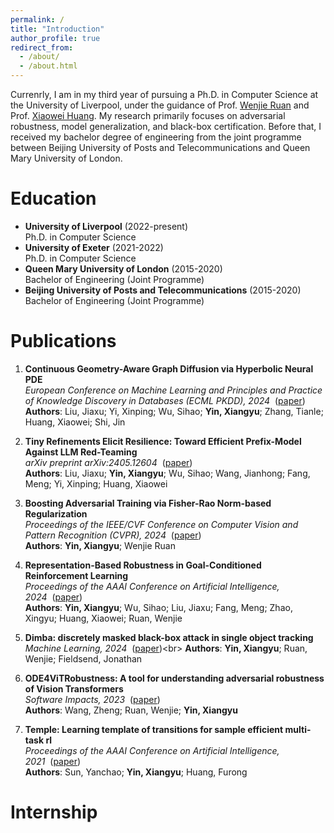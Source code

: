 ```yaml
---
permalink: /
title: "Introduction"
author_profile: true
redirect_from: 
  - /about/
  - /about.html
---
```

Currenrly, I am in my third year of pursuing a Ph.D. in Computer Science at the University of Liverpool, under the guidance of Prof. [Wenjie Ruan](https://wenjieruan.com/) and Prof. [Xiaowei Huang](https://cgi.csc.liv.ac.uk/~xiaowei/). My research primarily focuses on adversarial robustness, model generalization, and black-box certification. Before that, I received my bachelor degree of engineering from the joint programme between Beijing University of Posts and Telecommunications and Queen Mary University of London. 

Education
======
- **University of Liverpool** (2022-present)  
  Ph.D. in Computer Science
- **University of Exeter** (2021-2022)  
  Ph.D. in Computer Science
- **Queen Mary University of London** (2015-2020)  
  Bachelor of Engineering (Joint Programme)
- **Beijing University of Posts and Telecommunications** (2015-2020)  
  Bachelor of Engineering (Joint Programme)

Publications
======
1. **Continuous Geometry-Aware Graph Diffusion via Hyperbolic Neural PDE**  
   *European Conference on Machine Learning and Principles and Practice of Knowledge Discovery in Databases (ECML PKDD), 2024*&nbsp;&nbsp;([paper](https://arxiv.org/pdf/2406.01282))<br>
   **Authors**: Liu, Jiaxu; Yi, Xinping; Wu, Sihao; **Yin, Xiangyu**; Zhang, Tianle; Huang, Xiaowei; Shi, Jin 

1. **Tiny Refinements Elicit Resilience: Toward Efficient Prefix-Model Against LLM Red-Teaming**  
   *arXiv preprint arXiv:2405.12604*&nbsp;&nbsp;([paper](https://arxiv.org/pdf/2405.12604))<br>
   **Authors**: Liu, Jiaxu; **Yin, Xiangyu**; Wu, Sihao; Wang, Jianhong; Fang, Meng; Yi, Xinping; Huang, Xiaowei 

1. **Boosting Adversarial Training via Fisher-Rao Norm-based Regularization**  
   *Proceedings of the IEEE/CVF Conference on Computer Vision and Pattern Recognition (CVPR), 2024*&nbsp;&nbsp;([paper](https://openaccess.thecvf.com/content/CVPR2024/papers/Yin_Boosting_Adversarial_Training_via_Fisher-Rao_Norm-based_Regularization_CVPR_2024_paper.pdf))<br>
   **Authors**: **Yin, Xiangyu**; Wenjie Ruan 

1. **Representation-Based Robustness in Goal-Conditioned Reinforcement Learning**  
   *Proceedings of the AAAI Conference on Artificial Intelligence, 2024*&nbsp;&nbsp;([paper](https://ojs.aaai.org/index.php/AAAI/article/view/30176))<br>
   **Authors**: **Yin, Xiangyu**; Wu, Sihao; Liu, Jiaxu; Fang, Meng; Zhao, Xingyu; Huang, Xiaowei; Ruan, Wenjie 

1. **Dimba: discretely masked black-box attack in single object tracking**  
   *Machine Learning, 2024*&nbsp;&nbsp;([paper](https://openreview.net/pdf?id=XO4tvoyQd4_))<br>
   **Authors**: **Yin, Xiangyu**; Ruan, Wenjie; Fieldsend, Jonathan 

1. **ODE4ViTRobustness: A tool for understanding adversarial robustness of Vision Transformers**  
   *Software Impacts, 2023*&nbsp;&nbsp;([paper](https://scholar.archive.org/work/larbob4eh5e4bmu4wc7zrixbna/access/wayback/https://www.softwareimpacts.com/article/S2665-9638(22)00133-6/pdf))<br>
   **Authors**: Wang, Zheng; Ruan, Wenjie; **Yin, Xiangyu** 

1. **Temple: Learning template of transitions for sample efficient multi-task rl**  
   *Proceedings of the AAAI Conference on Artificial Intelligence, 2021*&nbsp;&nbsp;([paper](https://openreview.net/pdf?id=ZCY1mVtc0f))<br>
   **Authors**: Sun, Yanchao; **Yin, Xiangyu**; Huang, Furong 



Internship
======

